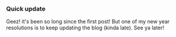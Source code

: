 ### Quick update

Geez! it's been so long since the first post! But one of my new year resolutions is to keep updating the blog (kinda late). 
See ya later!
